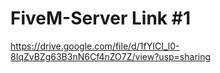 # FiveM-Server Link #1
https://drive.google.com/file/d/1fYICI_l0-8IqZvBZg63B3nN6Cf4nZO7Z/view?usp=sharing
